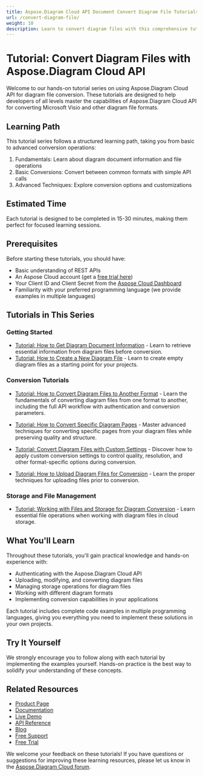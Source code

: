 ```yaml
---
title: Aspose.Diagram Cloud API Document Convert Diagram File Tutorials 
url: /convert-diagram-file/
weight: 10
description: Learn to convert diagram files with this comprehensive tutorial series for Aspose.Diagram Cloud API. Step-by-step guides from basic to advanced conversion operations.
---
```


# Tutorial: Convert Diagram Files with Aspose.Diagram Cloud API

Welcome to our hands-on tutorial series on using Aspose.Diagram Cloud API for diagram file conversion. These tutorials are designed to help developers of all levels master the capabilities of Aspose.Diagram Cloud API for converting Microsoft Visio and other diagram file formats.

## Learning Path

This tutorial series follows a structured learning path, taking you from basic to advanced conversion operations:

1. Fundamentals: Learn about diagram document information and file operations
2. Basic Conversions: Convert between common formats with simple API calls
3. Advanced Techniques: Explore conversion options and customizations

## Estimated Time

Each tutorial is designed to be completed in 15-30 minutes, making them perfect for focused learning sessions.

## Prerequisites

Before starting these tutorials, you should have:

- Basic understanding of REST APIs
- An Aspose Cloud account (get a [free trial here](https://dashboard.aspose.cloud/#/apps))
- Your Client ID and Client Secret from the [Aspose Cloud Dashboard](https://dashboard.aspose.cloud/)
- Familiarity with your preferred programming language (we provide examples in multiple languages)

## Tutorials in This Series

### Getting Started

- [Tutorial: How to Get Diagram Document Information](/convert-diagram-file/get-diagram-information/) - Learn to retrieve essential information from diagram files before conversion.
- [Tutorial: How to Create a New Diagram File](/convert-diagram-file/create-diagram-file/) - Learn to create empty diagram files as a starting point for your projects.

### Conversion Tutorials
- [Tutorial: How to Convert Diagram Files to Another Format](/convert-diagram-file/convert-to-another-format/) - Learn the fundamentals of converting diagram files from one format to another, including the full API workflow with authentication and conversion parameters.

- [Tutorial: How to Convert Specific Diagram Pages](/convert-diagram-file/convert-specific-pages/) - Master advanced techniques for converting specific pages from your diagram files while preserving quality and structure.

- [Tutorial: Convert Diagram Files with Custom Settings](/convert-diagram-file/convert-with-custom-settings/) - Discover how to apply custom conversion settings to control quality, resolution, and other format-specific options during conversion.
- [Tutorial: How to Upload Diagram Files for Conversion](/convert-diagram-file/upload-diagram-file/) - Learn the proper techniques for uploading files prior to conversion.

### Storage and File Management

- [Tutorial: Working with Files and Storage for Diagram Conversion](/convert-diagram-file/working-with-files-storage/) - Learn essential file operations when working with diagram files in cloud storage.

## What You'll Learn

Throughout these tutorials, you'll gain practical knowledge and hands-on experience with:

- Authenticating with the Aspose.Diagram Cloud API
- Uploading, modifying, and converting diagram files
- Managing storage operations for diagram files
- Working with different diagram formats
- Implementing conversion capabilities in your applications

Each tutorial includes complete code examples in multiple programming languages, giving you everything you need to implement these solutions in your own projects.

## Try It Yourself

We strongly encourage you to follow along with each tutorial by implementing the examples yourself. Hands-on practice is the best way to solidify your understanding of these concepts.

## Related Resources

- [Product Page](https://products.aspose.cloud/diagram/)
- [Documentation](https://docs.aspose.cloud/diagram/)
- [Live Demo](https://products.aspose.app/diagram/family)
- [API Reference](https://reference.aspose.cloud/diagram/)
- [Blog](https://blog.aspose.cloud/category/diagram/)
- [Free Support](https://forum.aspose.cloud/c/diagram/27/)
- [Free Trial](https://dashboard.aspose.cloud/#/apps)

We welcome your feedback on these tutorials! If you have questions or suggestions for improving these learning resources, please let us know in the [Aspose.Diagram Cloud forum](https://forum.aspose.cloud/c/diagram/27/).
